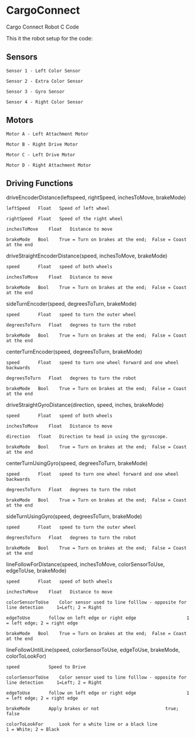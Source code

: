 # CargoConnect
Cargo Connect Robot C Code

This it the robot setup for the code:

Sensors
----------------------------------------------------------------
	Sensor 1 - Left Color Sensor

	Sensor 2 - Extra Color Sensor

	Sensor 3 - Gyro Sensor

	Sensor 4 - Right Color Sensor

Motors
----------------------------------------------------------------
	Motor A - Left Attachment Motor

	Motor B - Right Drive Motor 
	
	Motor C - Left Drive Motor

	Motor D - Right Attachment Motor 


Driving Functions
----------------------------------------------------------------
driveEncoderDistance(leftspeed, rightSpeed, inchesToMove, brakeMode)

	leftSpeed	Float	Speed of left wheel
	
	rightSpeed	Float	Speed of the right wheel
	
	inchesToMove	Float	Distance to move
	
	brakeMode	Bool	True = Turn on brakes at the end;  False = Coast at the end
	


driveStraightEncoderDistance(speed, inchesToMove, brakeMode)

	speed		Float	speed of both wheels 
	
	inchesToMove	Float	Distance to move
	
	brakeMode	Bool	True = Turn on brakes at the end;  False = Coast at the end


sideTurnEncoder(speed, degreesToTurn, brakeMode)

	speed		Float	speed to turn the outer wheel
	
	degreesToTurn	Float	degrees to turn the robot
	
	brakeMode	Bool	True = Turn on brakes at the end;  False = Coast at the end


centerTurnEncoder(speed, degreesToTurn, brakeMode)

	speed		Float	speed to turn one wheel forward and one wheel backwards
	
	degreesToTurn	Float	degrees to turn the robot
	
	brakeMode	Bool	True = Turn on brakes at the end;  False = Coast at the end


driveStraightGyroDistance(direction, speed, inches, brakeMode)

	speed		Float	speed of both wheels 

	inchesToMove	Float	Distance to move
	
	direction	float	Direction to head in using the gyroscope.  
	
	brakeMode	Bool	True = Turn on brakes at the end;  False = Coast at the end


centerTurnUsingGyro(speed, degreesToTurn, brakeMode)

	speed		Float	speed to turn one wheel forward and one wheel backwards

	degreesToTurn	Float	degrees to turn the robot
	
	brakeMode	Bool	True = Turn on brakes at the end;  False = Coast at the end


sideTurnUsingGyro(speed, degreesToTurn, brakeMode)

	speed		Float	speed to turn the outer wheel
	
	degreesToTurn	Float	degrees to turn the robot
	
	brakeMode	Bool	True = Turn on brakes at the end;  False = Coast at the end


lineFollowForDistance(speed, inchesToMove, colorSensorToUse, edgeToUse, brakeMode)  

	speed		Float	speed of both wheels 
	
	inchesToMove	Float	Distance to move

	colorSensorToUse	Color sensor used to line folllow - opposite for line detection		1=Left; 2 = Right        
	
	edgeToUse		follow on left edge or right edge					1 = left edge; 2 = right edge
	
	brakeMode	Bool	True = Turn on brakes at the end;  False = Coast at the end

    
lineFollowUntilLine(speed, colorSensorToUse, edgeToUse, brakeMode, colorToLookFor)

	speed 			Speed to Drive
	
	colorSensorToUse	Color sensor used to line folllow - opposite for line detection		1=Left; 2 = Right        
	
	edgeToUse		follow on left edge or right edge					1 = left edge; 2 = right edge
	
	brakeMode		Apply brakes or not							true; false
	
	colorToLookFor		Look for a white line or a black line					1 = White; 2 = Black 
